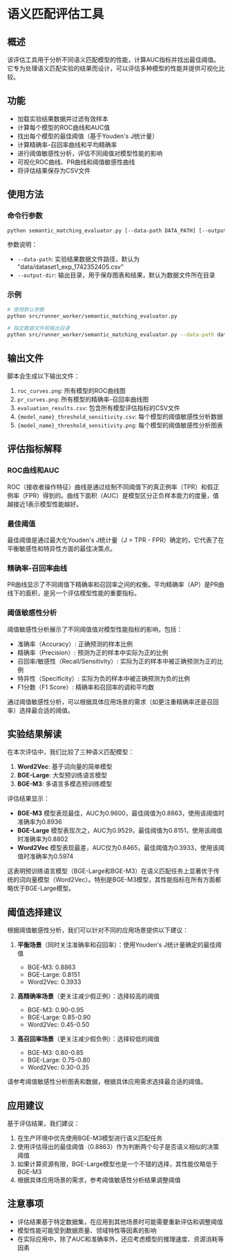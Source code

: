 # 语义匹配评估工具

## 概述

该评估工具用于分析不同语义匹配模型的性能，计算AUC指标并找出最佳阈值。它专为处理语义匹配实验的结果而设计，可以评估多种模型的性能并提供可视化比较。

## 功能

- 加载实验结果数据并过滤有效样本
- 计算每个模型的ROC曲线和AUC值
- 找出每个模型的最佳阈值（基于Youden's J统计量）
- 计算精确率-召回率曲线和平均精确率
- 进行阈值敏感性分析，评估不同阈值对模型性能的影响
- 可视化ROC曲线、PR曲线和阈值敏感性曲线
- 将评估结果保存为CSV文件

## 使用方法

### 命令行参数

```bash
python semantic_matching_evaluator.py [--data-path DATA_PATH] [--output-dir OUTPUT_DIR]
```

参数说明：
- `--data-path`: 实验结果数据文件路径，默认为 "data/dataset1_exp_1742352405.csv"
- `--output-dir`: 输出目录，用于保存图表和结果，默认为数据文件所在目录

### 示例

```bash
# 使用默认参数
python src/runner_worker/semantic_matching_evaluator.py

# 指定数据文件和输出目录
python src/runner_worker/semantic_matching_evaluator.py --data-path data/my_experiment.csv --output-dir results/
```

## 输出文件

脚本会生成以下输出文件：

1. `roc_curves.png`: 所有模型的ROC曲线图
2. `pr_curves.png`: 所有模型的精确率-召回率曲线图
3. `evaluation_results.csv`: 包含所有模型评估指标的CSV文件
4. `{model_name}_threshold_sensitivity.csv`: 每个模型的阈值敏感性分析数据
5. `{model_name}_threshold_sensitivity.png`: 每个模型的阈值敏感性分析图表

## 评估指标解释

### ROC曲线和AUC

ROC（接收者操作特征）曲线是通过绘制不同阈值下的真正例率（TPR）和假正例率（FPR）得到的。曲线下面积（AUC）是模型区分正负样本能力的度量，值越接近1表示模型性能越好。

### 最佳阈值

最佳阈值是通过最大化Youden's J统计量（J = TPR - FPR）确定的，它代表了在平衡敏感性和特异性方面的最佳决策点。

### 精确率-召回率曲线

PR曲线显示了不同阈值下精确率和召回率之间的权衡。平均精确率（AP）是PR曲线下的面积，是另一个评估模型性能的重要指标。

### 阈值敏感性分析

阈值敏感性分析展示了不同阈值值对模型性能指标的影响，包括：
- 准确率（Accuracy）: 正确预测的样本比例
- 精确率（Precision）: 预测为正的样本中实际为正的比例
- 召回率/敏感性（Recall/Sensitivity）: 实际为正的样本中被正确预测为正的比例
- 特异性（Specificity）: 实际为负的样本中被正确预测为负的比例
- F1分数（F1 Score）: 精确率和召回率的调和平均数

通过阈值敏感性分析，可以根据具体应用场景的需求（如更注重精确率还是召回率）选择最合适的阈值。

## 实验结果解读

在本次评估中，我们比较了三种语义匹配模型：

1. **Word2Vec**: 基于词向量的简单模型
2. **BGE-Large**: 大型预训练语言模型
3. **BGE-M3**: 多语言多模态预训练模型

评估结果显示：

- **BGE-M3** 模型表现最佳，AUC为0.9600，最佳阈值为0.8863，使用该阈值时准确率为0.8936
- **BGE-Large** 模型表现次之，AUC为0.9529，最佳阈值为0.8151，使用该阈值时准确率为0.8802
- **Word2Vec** 模型表现最差，AUC仅为0.6465，最佳阈值为0.3933，使用该阈值时准确率为0.5974

这表明预训练语言模型（BGE-Large和BGE-M3）在语义匹配任务上显著优于传统的词向量模型（Word2Vec）。特别是BGE-M3模型，其性能指标在所有方面都略优于BGE-Large模型。

## 阈值选择建议

根据阈值敏感性分析，我们可以针对不同的应用场景提供以下建议：

1. **平衡场景**（同时关注准确率和召回率）：使用Youden's J统计量确定的最佳阈值
   - BGE-M3: 0.8863
   - BGE-Large: 0.8151
   - Word2Vec: 0.3933

2. **高精确率场景**（更关注减少假正例）：选择较高的阈值
   - BGE-M3: 0.90-0.95
   - BGE-Large: 0.85-0.90
   - Word2Vec: 0.45-0.50

3. **高召回率场景**（更关注减少假负例）：选择较低的阈值
   - BGE-M3: 0.80-0.85
   - BGE-Large: 0.75-0.80
   - Word2Vec: 0.30-0.35

请参考阈值敏感性分析图表和数据，根据具体应用需求选择最合适的阈值。

## 应用建议

基于评估结果，我们建议：

1. 在生产环境中优先使用BGE-M3模型进行语义匹配任务
2. 使用评估得出的最佳阈值（0.8863）作为判断两个句子是否语义相似的决策阈值
3. 如果计算资源有限，BGE-Large模型也是一个不错的选择，其性能仅略低于BGE-M3
4. 根据具体应用场景的需求，参考阈值敏感性分析结果调整阈值

## 注意事项

- 评估结果基于特定数据集，在应用到其他场景时可能需要重新评估和调整阈值
- 模型性能可能受到数据质量、领域特性等因素的影响
- 在实际应用中，除了AUC和准确率外，还应考虑模型的推理速度、资源消耗等因素
